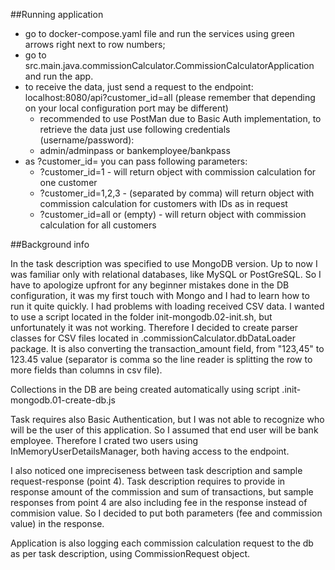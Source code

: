 ##Running application

 - go to docker-compose.yaml file and run the services using green arrows right next to row numbers;
 - go to src.main.java.commissionCalculator.CommissionCalculatorApplication and run the app.
 - to receive the data, just send a request to the endpoint: localhost:8080/api?customer_id=all (please remember that depending on your local configuration port may be different)
   - recommended to use PostMan due to Basic Auth implementation, to retrieve the data just use following credentials (username/password):
   - admin/adminpass or bankemployee/bankpass
 - as ?customer_id= you can pass following parameters:
   - ?customer_id=1 - will return object with commission calculation for one customer
   - ?customer_id=1,2,3 - (separated by comma) will return object with commission calculation for customers with IDs as in request
   - ?customer_id=all or (empty) - will return object with commission calculation for all customers

##Background info

In the task description was specified to use MongoDB version. Up to now I was familiar only with relational databases,
like MySQL or PostGreSQL. So I have to apologize upfront for any beginner mistakes done in the DB configuration, it was my first touch with Mongo 
and I had to learn how to run it quite quickly. I had problems with loading received CSV data. I wanted to use a script located in the folder 
init-mongodb.02-init.sh, but unfortunately it was not working. Therefore I decided to create parser classes for CSV files 
located in .commissionCalculator.dbDataLoader package. It is also converting the transaction_amount field, from
"123,45" to 123.45 value (separator is comma so the line reader is splitting the row to more fields than columns in csv file).

Collections in the DB are being created automatically using script .init-mongodb.01-create-db.js

Task requires also Basic Authentication, but I was not able to recognize who will be the user of this application. So I assumed
that end user will be bank employee. Therefore I crated two users using InMemoryUserDetailsManager, both having access to the endpoint.

I also noticed one impreciseness between task description and sample request-response (point 4). 
Task description requires to provide in response amount of the commission and sum of transactions, but sample responses from point 4
are also including fee in the response instead of commision value. So I decided to put both parameters (fee and commission value) in the response.

Application is also logging each commission calculation request to the db as per task description, using CommissionRequest object. 